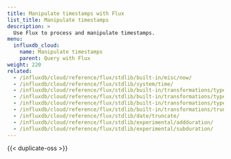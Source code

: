 ```yaml
---
title: Manipulate timestamps with Flux
list_title: Manipulate timestamps
description: >
  Use Flux to process and manipulate timestamps.
menu:
  influxdb_cloud:
    name: Manipulate timestamps
    parent: Query with Flux
weight: 220
related:
  - /influxdb/cloud/reference/flux/stdlib/built-in/misc/now/
  - /influxdb/cloud/reference/flux/stdlib/system/time/
  - /influxdb/cloud/reference/flux/stdlib/built-in/transformations/type-conversions/time/
  - /influxdb/cloud/reference/flux/stdlib/built-in/transformations/type-conversions/uint/
  - /influxdb/cloud/reference/flux/stdlib/built-in/transformations/type-conversions/int/
  - /influxdb/cloud/reference/flux/stdlib/built-in/transformations/truncatetimecolumn/
  - /influxdb/cloud/reference/flux/stdlib/date/truncate/
  - /influxdb/cloud/reference/flux/stdlib/experimental/addduration/
  - /influxdb/cloud/reference/flux/stdlib/experimental/subduration/
---
```


{{< duplicate-oss >}}